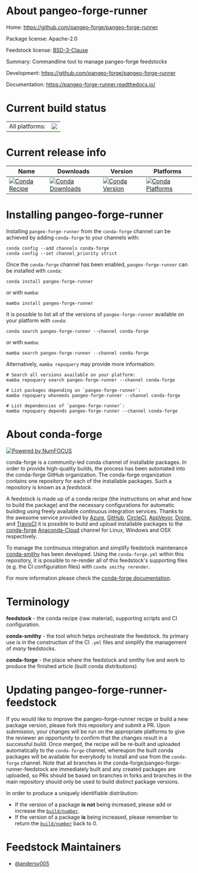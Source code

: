 About pangeo-forge-runner
=========================

Home: https://github.com/pangeo-forge/pangeo-forge-runner

Package license: Apache-2.0

Feedstock license: [BSD-3-Clause](https://github.com/conda-forge/pangeo-forge-runner-feedstock/blob/main/LICENSE.txt)

Summary: Commandline tool to manage pangeo-forge feedstocks

Development: https://github.com/pangeo-forge/pangeo-forge-runner

Documentation: https://pangeo-forge-runner.readthedocs.io/

Current build status
====================


<table><tr><td>All platforms:</td>
    <td>
      <a href="https://dev.azure.com/conda-forge/feedstock-builds/_build/latest?definitionId=17872&branchName=main">
        <img src="https://dev.azure.com/conda-forge/feedstock-builds/_apis/build/status/pangeo-forge-runner-feedstock?branchName=main">
      </a>
    </td>
  </tr>
</table>

Current release info
====================

| Name | Downloads | Version | Platforms |
| --- | --- | --- | --- |
| [![Conda Recipe](https://img.shields.io/badge/recipe-pangeo--forge--runner-green.svg)](https://anaconda.org/conda-forge/pangeo-forge-runner) | [![Conda Downloads](https://img.shields.io/conda/dn/conda-forge/pangeo-forge-runner.svg)](https://anaconda.org/conda-forge/pangeo-forge-runner) | [![Conda Version](https://img.shields.io/conda/vn/conda-forge/pangeo-forge-runner.svg)](https://anaconda.org/conda-forge/pangeo-forge-runner) | [![Conda Platforms](https://img.shields.io/conda/pn/conda-forge/pangeo-forge-runner.svg)](https://anaconda.org/conda-forge/pangeo-forge-runner) |

Installing pangeo-forge-runner
==============================

Installing `pangeo-forge-runner` from the `conda-forge` channel can be achieved by adding `conda-forge` to your channels with:

```
conda config --add channels conda-forge
conda config --set channel_priority strict
```

Once the `conda-forge` channel has been enabled, `pangeo-forge-runner` can be installed with `conda`:

```
conda install pangeo-forge-runner
```

or with `mamba`:

```
mamba install pangeo-forge-runner
```

It is possible to list all of the versions of `pangeo-forge-runner` available on your platform with `conda`:

```
conda search pangeo-forge-runner --channel conda-forge
```

or with `mamba`:

```
mamba search pangeo-forge-runner --channel conda-forge
```

Alternatively, `mamba repoquery` may provide more information:

```
# Search all versions available on your platform:
mamba repoquery search pangeo-forge-runner --channel conda-forge

# List packages depending on `pangeo-forge-runner`:
mamba repoquery whoneeds pangeo-forge-runner --channel conda-forge

# List dependencies of `pangeo-forge-runner`:
mamba repoquery depends pangeo-forge-runner --channel conda-forge
```


About conda-forge
=================

[![Powered by
NumFOCUS](https://img.shields.io/badge/powered%20by-NumFOCUS-orange.svg?style=flat&colorA=E1523D&colorB=007D8A)](https://numfocus.org)

conda-forge is a community-led conda channel of installable packages.
In order to provide high-quality builds, the process has been automated into the
conda-forge GitHub organization. The conda-forge organization contains one repository
for each of the installable packages. Such a repository is known as a *feedstock*.

A feedstock is made up of a conda recipe (the instructions on what and how to build
the package) and the necessary configurations for automatic building using freely
available continuous integration services. Thanks to the awesome service provided by
[Azure](https://azure.microsoft.com/en-us/services/devops/), [GitHub](https://github.com/),
[CircleCI](https://circleci.com/), [AppVeyor](https://www.appveyor.com/),
[Drone](https://cloud.drone.io/welcome), and [TravisCI](https://travis-ci.com/)
it is possible to build and upload installable packages to the
[conda-forge](https://anaconda.org/conda-forge) [Anaconda-Cloud](https://anaconda.org/)
channel for Linux, Windows and OSX respectively.

To manage the continuous integration and simplify feedstock maintenance
[conda-smithy](https://github.com/conda-forge/conda-smithy) has been developed.
Using the ``conda-forge.yml`` within this repository, it is possible to re-render all of
this feedstock's supporting files (e.g. the CI configuration files) with ``conda smithy rerender``.

For more information please check the [conda-forge documentation](https://conda-forge.org/docs/).

Terminology
===========

**feedstock** - the conda recipe (raw material), supporting scripts and CI configuration.

**conda-smithy** - the tool which helps orchestrate the feedstock.
                   Its primary use is in the construction of the CI ``.yml`` files
                   and simplify the management of *many* feedstocks.

**conda-forge** - the place where the feedstock and smithy live and work to
                  produce the finished article (built conda distributions)


Updating pangeo-forge-runner-feedstock
======================================

If you would like to improve the pangeo-forge-runner recipe or build a new
package version, please fork this repository and submit a PR. Upon submission,
your changes will be run on the appropriate platforms to give the reviewer an
opportunity to confirm that the changes result in a successful build. Once
merged, the recipe will be re-built and uploaded automatically to the
`conda-forge` channel, whereupon the built conda packages will be available for
everybody to install and use from the `conda-forge` channel.
Note that all branches in the conda-forge/pangeo-forge-runner-feedstock are
immediately built and any created packages are uploaded, so PRs should be based
on branches in forks and branches in the main repository should only be used to
build distinct package versions.

In order to produce a uniquely identifiable distribution:
 * If the version of a package **is not** being increased, please add or increase
   the [``build/number``](https://docs.conda.io/projects/conda-build/en/latest/resources/define-metadata.html#build-number-and-string).
 * If the version of a package **is** being increased, please remember to return
   the [``build/number``](https://docs.conda.io/projects/conda-build/en/latest/resources/define-metadata.html#build-number-and-string)
   back to 0.

Feedstock Maintainers
=====================

* [@andersy005](https://github.com/andersy005/)

